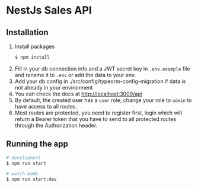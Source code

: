 # NestJs Sales API

## Installation

1. Install packages
    ```bash
    $ npm install
    ```
2. Fill in your db connection info and a JWT secret key in `.env.example` file and rename it to `.env` or add the data to your env.
3. Add your db config in ./src/config/typeorm-config-migration if data is not already in your environment
3. You can check the docs at [http://localhost:3000/api](http://localhost:3000/api)
4. By default, the created user has a `user` role, change your role to `admin` to have access to all routes.
5. Most routes are protected, you need to register first, login which will return a Bearer token that you have to send to all protected routes through the Authorization header. 

## Running the app

```bash
# development
$ npm run start

# watch mode
$ npm run start:dev

```

